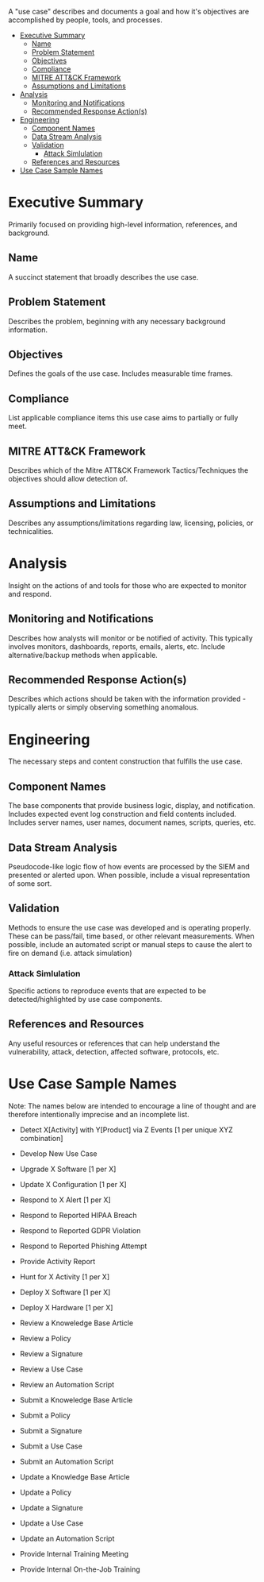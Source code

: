 A "use case" describes and documents a goal and how it's objectives are accomplished by people, tools, and processes.

- [Executive Summary](#executive-summary)
  - [Name](#name)
  - [Problem Statement](#problem-statement)
  - [Objectives](#objectives)
  - [Compliance](#compliance)
  - [MITRE ATT&CK Framework](#mitre-attck-framework)
  - [Assumptions and Limitations](#assumptions-and-limitations)
- [Analysis](#analysis)
  - [Monitoring and Notifications](#monitoring-and-notifications)
  - [Recommended Response Action(s)](#recommended-response-actions)
- [Engineering](#engineering)
  - [Component Names](#component-names)
  - [Data Stream Analysis](#data-stream-analysis)
  - [Validation](#validation)
    - [Attack Simlulation](#attack-simlulation)
  - [References and Resources](#references-and-resources)
- [Use Case Sample Names](#use-case-sample-names)

# Executive Summary

Primarily focused on providing high-level information, references, and background.


## Name

A succinct statement that broadly describes the use case.


## Problem Statement

Describes the problem, beginning with any necessary background information.


## Objectives

Defines the goals of the use case. Includes measurable time frames.


## Compliance

List applicable compliance items this use case aims to partially or fully meet.


## MITRE ATT&CK Framework

Describes which of the Mitre ATT&CK Framework Tactics/Techniques the objectives should allow detection of.

## Assumptions and Limitations

Describes any assumptions/limitations regarding law, licensing, policies, or technicalities.


# Analysis

Insight on the actions of and tools for those who are expected to monitor and respond.


## Monitoring and Notifications

Describes how analysts will monitor or be notified of activity. This typically involves monitors, dashboards, reports, emails, alerts, etc. Include alternative/backup methods when applicable.


## Recommended Response Action(s)

Describes which actions should be taken with the information provided - typically alerts or simply observing something anomalous. 


# Engineering

The necessary steps and content construction that fulfills the use case.


## Component Names

The base components that provide business logic, display, and notification. Includes expected event log construction and field contents included. Includes server names, user names, document names, scripts, queries, etc.


## Data Stream Analysis

Pseudocode-like logic flow of how events are processed by the SIEM and presented or alerted upon. When possible, include a visual representation of some sort.


## Validation

Methods to ensure the use case was developed and is operating properly. These can be pass/fail, time based, or other relevant measurements. When possible, include an automated script or manual steps to cause the alert to fire on demand (i.e. attack simulation)

### Attack Simlulation

Specific actions to reproduce events that are expected to be detected/highlighted by use case components.


## References and Resources
Any useful resources or references that can help understand the vulnerability, attack, detection, affected software, protocols, etc.


# Use Case Sample Names

Note: The names below are intended to encourage a line of thought and are therefore intentionally imprecise and an incomplete list.

- Detect X[Activity] with Y[Product] via Z Events [1 per unique XYZ combination]
- Develop New Use Case
- Upgrade X Software [1 per X]
- Update X Configuration [1 per X]
- Respond to X Alert [1 per X]
- Respond to Reported HIPAA Breach
- Respond to Reported GDPR Violation
- Respond to Reported Phishing Attempt
- Provide Activity Report
- Hunt for X Activity [1 per X]
- Deploy X Software [1 per X]
- Deploy X Hardware [1 per X]

- Review a Knoweledge Base Article
- Review a Policy
- Review a Signature
- Review a Use Case
- Review an Automation Script
- Submit a Knoweledge Base Article
- Submit a Policy
- Submit a Signature
- Submit a Use Case
- Submit an Automation Script
- Update a Knowledge Base Article
- Update a Policy
- Update a Signature
- Update a Use Case
- Update an Automation Script
- Provide Internal Training Meeting
- Provide Internal On-the-Job Training
